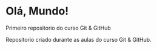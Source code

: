 # Olá, Mundo!
 Primeiro repositorio do curso Git & GitHub

Repositorio criado durante as aulas do curso Git & GitHub.